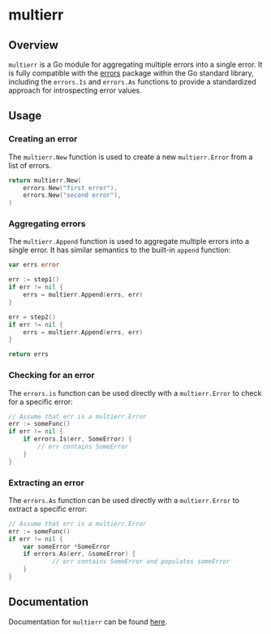 # multierr

## Overview

`multierr` is a Go module for aggregating multiple errors into a single error. It is fully 
compatible with the [errors](https://pkg.go.dev/errors) package within the Go standard library, 
including the `errors.Is` and `errors.As` functions to provide a standardized approach for 
introspecting error values.

## Usage

### Creating an error

The `multierr.New` function is used to create a new `multierr.Error` from a list of errors.

```go
return multierr.New(
    errors.New("first error"),
    errors.New("second error"),
)
```

### Aggregating errors

The `multierr.Append` function is used to aggregate multiple errors into a single error. It has 
similar semantics to the built-in `append` function:

```go 
var errs error

err := step1()
if err != nil {
    errs = multierr.Append(errs, err)
}

err = step2()
if err != nil {
    errs = multierr.Append(errs, err)
}

return errs
```

### Checking for an error

The `errors.is` function can be used directly with a `multierr.Error` to check for a specific error:

```go
// Assume that err is a multierr.Error
err := someFunc()
if err != nil {
	if errors.Is(err, SomeError) {
		// err contains SomeError
    }
}
```

### Extracting an error

The `errors.As` function can be used directly with a `multierr.Error` to extract a specific error:

```go
// Assume that err is a multierr.Error
err := someFunc()
if err != nil {
	var someError *SomeError
	if errors.As(err, &someError) {
	    	// err contains SomeError and populates someError
    }
}
```

## Documentation

Documentation for `multierr` can be found [here](https://pkg.go.dev/github.com/jordanhasgul/multierr).
